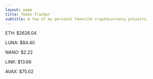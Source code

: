 ```yaml
---
layout: page
title: Token Tracker
subtitle: A few of my personal favorite cryptocurrency projects.
---
```


<!--BEGINCRYPTOINPUT-->
ETH: $2626.04

LUNA: $84.40

NANO: $2.22

LINK: $13.66

AVAX: $75.02

<!--ENDCRYPTOINPUT-->
